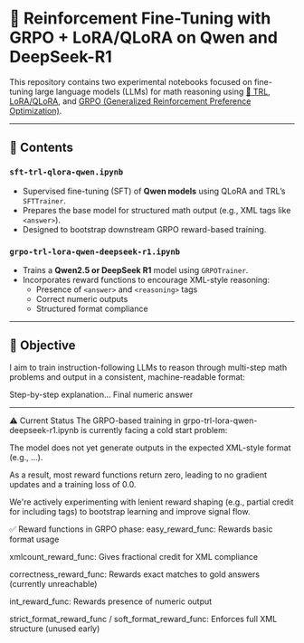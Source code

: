 # 🧪 Reinforcement Fine-Tuning with GRPO + LoRA/QLoRA on Qwen and DeepSeek-R1

This repository contains two experimental notebooks focused on fine-tuning large language models (LLMs) for math reasoning using [🤗 TRL](https://github.com/huggingface/trl), [LoRA/QLoRA](https://github.com/huggingface/peft), and [GRPO (Generalized Reinforcement Preference Optimization)](https://huggingface.co/docs/trl/main/en/grpo).

---

## 📁 Contents

### `sft-trl-qlora-qwen.ipynb`
- Supervised fine-tuning (SFT) of **Qwen models** using QLoRA and TRL’s `SFTTrainer`.
- Prepares the base model for structured math output (e.g., XML tags like `<answer>`).
- Designed to bootstrap downstream GRPO reward-based training.

### `grpo-trl-lora-qwen-deepseek-r1.ipynb`
- Trains a **Qwen2.5 or DeepSeek R1** model using `GRPOTrainer`.
- Incorporates reward functions to encourage XML-style reasoning:
  - Presence of `<answer>` and `<reasoning>` tags
  - Correct numeric outputs
  - Structured format compliance

---

## 🎯 Objective

I aim to train instruction-following LLMs to reason through multi-step math problems and output in a consistent, machine-readable format:

<reasoning>
Step-by-step explanation...
</reasoning>
<answer>
Final numeric answer
</answer>

---

⚠️ Current Status
The GRPO-based training in grpo-trl-lora-qwen-deepseek-r1.ipynb is currently facing a cold start problem:

The model does not yet generate outputs in the expected XML-style format (e.g., <answer>...</answer>).

As a result, most reward functions return zero, leading to no gradient updates and a training loss of 0.0.

We're actively experimenting with lenient reward shaping (e.g., partial credit for including <answer> tags) to bootstrap learning and improve signal flow.

✅ Reward functions in GRPO phase:
easy_reward_func: Rewards basic format usage

xmlcount_reward_func: Gives fractional credit for XML compliance

correctness_reward_func: Rewards exact matches to gold answers (currently unreachable)

int_reward_func: Rewards presence of numeric output

strict_format_reward_func / soft_format_reward_func: Enforces full XML structure (unused early)

